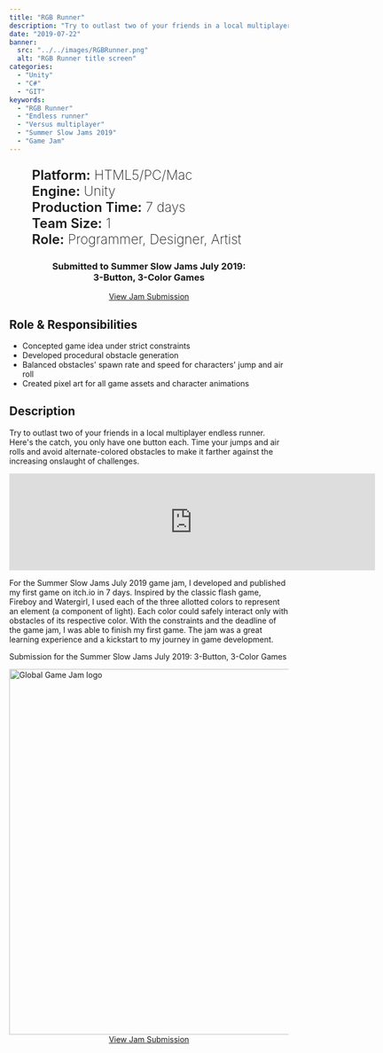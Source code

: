```yaml
---
title: "RGB Runner"
description: "Try to outlast two of your friends in a local multiplayer endless runner. Here's the catch, you only have one button each. Time your jumps and air rolls and avoid alternate-colored obstacles to make it farther against the increasing onslaught of challenges."
date: "2019-07-22"
banner:
  src: "../../images/RGBRunner.png"
  alt: "RGB Runner title screen"
categories:
  - "Unity"
  - "C#"
  - "GIT"
keywords:
  - "RGB Runner"
  - "Endless runner"
  - "Versus multiplayer"
  - "Summer Slow Jams 2019"
  - "Game Jam"
---
```


<style>
  .detailsName {
    text-align: left;
    font-weight: 600;
  }
  .detailsInfo {
    text-align: right;
    font-weight: 200;
    color: var(--subtext-color);
  }
  .button {
    border-radius: var(--border-radius);
    border: 0.125rem solid var(--primary-color);
    background: var(--background-color);
    padding: 0.5rem 1.5rem;
    transition: 25ms ease-out;
    color: var(--primary-color);
    margin-bottom: .5rem;
  }
  .button:hover {
    background: var(--primary-color);
    color: var(--background-color);
  }
  .storePages {
    display: flex; flex-direction: row; justify-content: space-around;
  }
  .storePages > a { margin-top: .75rem }
  .massdigiLogo { width: 400px; height: 250px; object-fit: cover; margin: auto; }
  @media (max-width: 666px) {
    .storePages { flex-direction: column; align-items: center }
  }
</style>

<ul style="font-size: 1.5rem; list-style: none">
  <li>
    <span class="detailsName">Platform:</span>
    <span class="detailsInfo">HTML5/PC/Mac</span>
  </li>
  <li>
    <span class="detailsName">Engine:</span>
    <span class="detailsInfo">Unity</span>
  </li>
  <li>
    <span class="detailsName">Production Time:</span>
    <span class="detailsInfo">7 days</span>
  </li>
  <li>
    <span class="detailsName">Team Size:</span>
    <span class="detailsInfo">1</span>
  </li>
  <li>
    <span class="detailsName">Role:</span>
    <span class="detailsInfo">Programmer, Designer, Artist</span>
  </li>
</ul>

<div style="text-align: center">
  <h3 style="color: var(--code-block-fun)">
    Submitted to Summer Slow Jams July 2019:<br>3-Button, 3-Color Games</h3>
  <a href="https://itch.io/jam/ssj3button3color/rate/453955" target="_blank" class="button">View Jam Submission</a>
</div>

## Role & Responsibilities
- Concepted game idea under strict constraints
- Developed procedural obstacle generation
- Balanced obstacles' spawn rate and speed for characters' jump and air roll
- Created pixel art for all game assets and character animations

## Description
Try to outlast two of your friends in a local multiplayer endless runner. Here's the catch, you only have one button each. Time your jumps and air rolls and avoid alternate-colored obstacles to make it farther against the increasing onslaught of challenges.

<iframe src="https://itch.io/embed/453955?bg_color=222&amp;fg_color=ffffff&amp;border_color=4e4e4e" width="660" height="175" frameborder="0"><a href="https://jpinedev.itch.io/rgb-runner">RGB Runner by jpinedev</a></iframe>

For the Summer Slow Jams July 2019 game jam, I developed and published my first game on itch.io in 7 days. Inspired by the classic flash game, Fireboy and Watergirl, I used each of the three allotted colors to represent an element (a component of light). Each color could safely interact only with obstacles of its respective color. With the constraints and the deadline of the game jam, I was able to finish my first game. The jam was a great learning experience and a kickstart to my journey in game development.

Submission for the Summer Slow Jams July 2019: 3-Button, 3-Color Games

<img alt="Global Game Jam logo" width="660" src="https://img.itch.zone/aW1hZ2UyL2phbS8xMDM4OC8yMTc2OTY1LnBuZw==/original/8lzLwi.png" />

<div style="text-align: center">
  <a href="https://itch.io/jam/ssj3button3color/rate/453955" target="_blank" class="button">View Jam Submission</a>
</div>